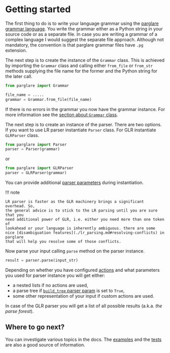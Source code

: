 # Getting started

The first thing to do is to write your language grammar using
the [parglare grammar language](./grammar_language.md). You write the grammar
either as a Python string in your source code or as a separate file. In case you
are writing a grammar of a complex language I would suggest the separate file
approach. Although not mandatory, the convention is that parglare grammar files
have `.pg` extension.

The next step is to create the instance of the `Grammar` class. This is achieved
by importing the `Grammar` class and calling either `from_file` or `from_str`
methods supplying the file name for the former and the Python string for the
later call.

```python
from parglare import Grammar

file_name = .....
grammar = Grammar.from_file(file_name)
```

If there is no errors in the grammar you now have the grammar instance. For more
information see the [section about `Grammar` class](./grammar.md).

The next step is to create an instance of the parser. There are two options. If
you want to use LR parser instantiate `Parser` class. For GLR instantiate
`GLRParser` class.


```python
from parglare import Parser
parser = Parser(grammar)
```

or

```python
from parglare import GLRParser
parser = GLRParser(grammar)
```

You can provide additional [parser parameters](./parser.md) during instantiation.

!!! note

    LR parser is faster as the GLR machinery brings a significant overhead. So,
    the general advice is to stick to the LR parsing until you are sure that you
    need additional power of GLR, i.e. either you need more than one token of
    lookahead or your language is inherently ambiguous. there are some
    nice [disambiguation features](./lr_parsing.md#resolving-conflicts) in parglare
    that will help you resolve some of those conflicts.

Now parse your input calling `parse` method on the parser instance.

```python
result = parser.parse(input_str)
```

Depending on whether you have configured [actions](./actions.md) and what
parameters you used for parser instance you will
get either:

- a nested lists if no actions are used,
- a parse tree if [`build_tree` parser param](./parser.md#build_tree) is set to
  `True`,
- some other representation of your input if custom actions are used.

In case of the GLR parser you will get a list of all possible results (a.k.a.
_the parse forest_).

## Where to go next?

You can investigate various topics in the docs.
The [examples](https://github.com/igordejanovic/parglare/tree/master/examples)
and
the [tests](https://github.com/igordejanovic/parglare/tree/master/tests/func)
are also a good source of information.
